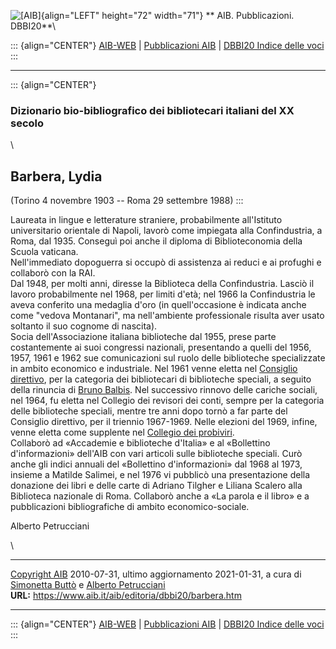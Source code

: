 ![\[AIB\]](/aib/wi/aibv72.gif){align="LEFT" height="72" width="71"}
** AIB. Pubblicazioni. DBBI20**\

::: {align="CENTER"}
[AIB-WEB](/) \| [Pubblicazioni AIB](/pubblicazioni/) \| [DBBI20 Indice
delle voci](dbbi20.htm)
:::

------------------------------------------------------------------------

::: {align="CENTER"}
### Dizionario bio-bibliografico dei bibliotecari italiani del XX secolo

\

## Barbera, Lydia

(Torino 4 novembre 1903 -- Roma 29 settembre 1988)
:::

Laureata in lingue e letterature straniere, probabilmente all\'Istituto
universitario orientale di Napoli, lavorò come impiegata alla
Confindustria, a Roma, dal 1935. Conseguì poi anche il diploma di
Biblioteconomia della Scuola vaticana.\
Nell\'immediato dopoguerra si occupò di assistenza ai reduci e ai
profughi e collaborò con la RAI.\
Dal 1948, per molti anni, diresse la Biblioteca della Confindustria.
Lasciò il lavoro probabilmente nel 1968, per limiti d\'età; nel 1966 la
Confindustria le aveva conferito una medaglia d\'oro (in
quell\'occasione è indicata anche come \"vedova Montanari\", ma
nell\'ambiente professionale risulta aver usato soltanto il suo cognome
di nascita).\
Socia dell\'Associazione italiana biblioteche dal 1955, prese parte
costantemente ai suoi congressi nazionali, presentando a quelli del
1956, 1957, 1961 e 1962 sue comunicazioni sul ruolo delle biblioteche
specializzate in ambito economico e industriale. Nel 1961 venne eletta
nel [Consiglio direttivo](/aib/stor/cariche60.htm), per la categoria dei
bibliotecari di biblioteche speciali, a seguito della rinuncia di [Bruno
Balbis](balbis.htm). Nel successivo rinnovo delle cariche sociali, nel
1964, fu eletta nel Collegio dei revisori dei conti, sempre per la
categoria delle biblioteche speciali, mentre tre anni dopo tornò a far
parte del Consiglio direttivo, per il triennio 1967-1969. Nelle elezioni
del 1969, infine, venne eletta come supplente nel [Collegio dei
probiviri](/aib/stor/cariche69.htm).\
Collaborò ad «Accademie e biblioteche d\'Italia» e al «Bollettino
d\'informazioni» dell\'AIB con vari articoli sulle biblioteche speciali.
Curò anche gli indici annuali del «Bollettino d\'informazioni» dal 1968
al 1973, insieme a Matilde Salimei, e nel 1976 vi pubblicò una
presentazione della donazione dei libri e delle carte di Adriano Tilgher
e Liliana Scalero alla Biblioteca nazionale di Roma. Collaborò anche a
«La parola e il libro» e a pubblicazioni bibliografiche di ambito
economico-sociale.

Alberto Petrucciani

\

------------------------------------------------------------------------

[Copyright AIB](/su-questo-sito/dichiarazione-di-copyright-aib-web/)
2010-07-31, ultimo aggiornamento 2021-01-31, a cura di [Simonetta
Buttò](/aib/redazione3.htm) e [Alberto
Petrucciani](/su-questo-sito/redazione-aib-web/)\
**URL:** https://www.aib.it/aib/editoria/dbbi20/barbera.htm

------------------------------------------------------------------------

::: {align="CENTER"}
[AIB-WEB](/) \| [Pubblicazioni AIB](/pubblicazioni/) \| [DBBI20 Indice
delle voci](dbbi20.htm)
:::
